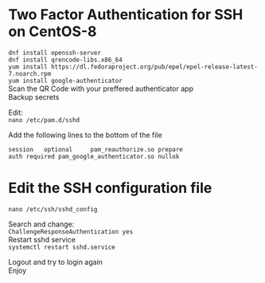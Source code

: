 # Two Factor Authentication for SSH on CentOS-8
  
``dnf install openssh-server``   
``dnf install qrencode-libs.x86_64``   
``yum install https://dl.fedoraproject.org/pub/epel/epel-release-latest-7.noarch.rpm``   
``yum install google-authenticator``  
Scan the QR Code with your preffered authenticator app   
Backup secrets   

Edit:   
``nano /etc/pam.d/sshd``   

 Add the following lines to the bottom of the file   
 
``session   optional     pam_reauthorize.so prepare``   
``auth required pam_google_authenticator.so nullok``   
# Edit the SSH configuration file   
``nano /etc/ssh/sshd_config`` 

Search and change:   
``ChallengeResponseAuthentication yes``  
Restart sshd service   
``systemctl restart sshd.service``   

Logout and try to login again   
Enjoy
